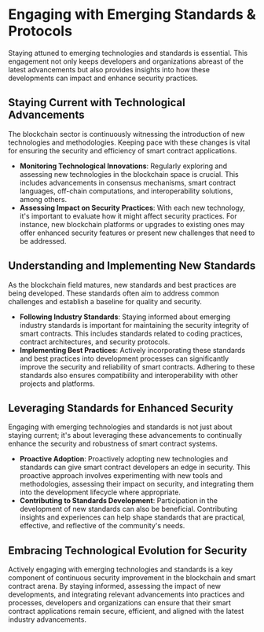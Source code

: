 # Engaging with Emerging Standards & Protocols

Staying attuned to emerging technologies and standards is essential. This engagement not only keeps developers and organizations abreast of the latest advancements but also provides insights into how these developments can impact and enhance security practices.

## Staying Current with Technological Advancements

The blockchain sector is continuously witnessing the introduction of new technologies and methodologies. Keeping pace with these changes is vital for ensuring the security and efficiency of smart contract applications.

* **Monitoring Technological Innovations**: Regularly exploring and assessing new technologies in the blockchain space is crucial. This includes advancements in consensus mechanisms, smart contract languages, off-chain computations, and interoperability solutions, among others.
* **Assessing Impact on Security Practices**: With each new technology, it's important to evaluate how it might affect security practices. For instance, new blockchain platforms or upgrades to existing ones may offer enhanced security features or present new challenges that need to be addressed.

## Understanding and Implementing New Standards

As the blockchain field matures, new standards and best practices are being developed. These standards often aim to address common challenges and establish a baseline for quality and security.

* **Following Industry Standards**: Staying informed about emerging industry standards is important for maintaining the security integrity of smart contracts. This includes standards related to coding practices, contract architectures, and security protocols.
* **Implementing Best Practices**: Actively incorporating these standards and best practices into development processes can significantly improve the security and reliability of smart contracts. Adhering to these standards also ensures compatibility and interoperability with other projects and platforms.

## Leveraging Standards for Enhanced Security

Engaging with emerging technologies and standards is not just about staying current; it's about leveraging these advancements to continually enhance the security and robustness of smart contract systems.

* **Proactive Adoption**: Proactively adopting new technologies and standards can give smart contract developers an edge in security. This proactive approach involves experimenting with new tools and methodologies, assessing their impact on security, and integrating them into the development lifecycle where appropriate.
* **Contributing to Standards Development**: Participation in the development of new standards can also be beneficial. Contributing insights and experiences can help shape standards that are practical, effective, and reflective of the community's needs.

## Embracing Technological Evolution for Security

Actively engaging with emerging technologies and standards is a key component of continuous security improvement in the blockchain and smart contract arena. By staying informed, assessing the impact of new developments, and integrating relevant advancements into practices and processes, developers and organizations can ensure that their smart contract applications remain secure, efficient, and aligned with the latest industry advancements.